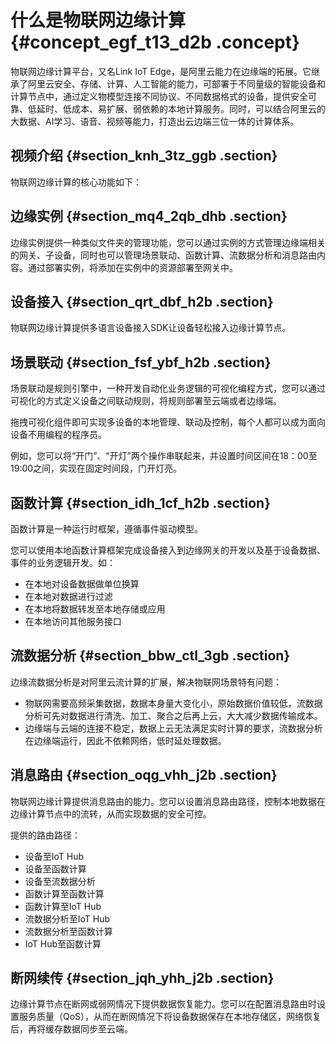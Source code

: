 # 什么是物联网边缘计算 {#concept_egf_t13_d2b .concept}

物联网边缘计算平台，又名Link IoT Edge，是阿里云能力在边缘端的拓展。它继承了阿里云安全、存储、计算、人工智能的能力，可部署于不同量级的智能设备和计算节点中，通过定义物模型连接不同协议、不同数据格式的设备，提供安全可靠、低延时、低成本、易扩展、弱依赖的本地计算服务。同时，可以结合阿里云的大数据、AI学习、语音、视频等能力，打造出云边端三位一体的计算体系。

## 视频介绍 {#section_knh_3tz_ggb .section}

  

物联网边缘计算的核心功能如下：

## 边缘实例 {#section_mq4_2qb_dhb .section}

边缘实例提供一种类似文件夹的管理功能，您可以通过实例的方式管理边缘端相关的网关、子设备，同时也可以管理场景联动、函数计算、流数据分析和消息路由内容。通过部署实例，将添加在实例中的资源部署至网关中。

## 设备接入 {#section_qrt_dbf_h2b .section}

物联网边缘计算提供多语言设备接入SDK让设备轻松接入边缘计算节点。

## 场景联动 {#section_fsf_ybf_h2b .section}

场景联动是规则引擎中，一种开发自动化业务逻辑的可视化编程方式，您可以通过可视化的方式定义设备之间联动规则，将规则部署至云端或者边缘端。

拖拽可视化组件即可实现多设备的本地管理、联动及控制，每个人都可以成为面向设备不用编程的程序员。

例如，您可以将“开门”、“开灯”两个操作串联起来，并设置时间区间在18：00至19:00之间，实现在固定时间段，门开灯亮。

## 函数计算 {#section_idh_1cf_h2b .section}

函数计算是一种运行时框架，遵循事件驱动模型。

您可以使用本地函数计算框架完成设备接入到边缘网关的开发以及基于设备数据、事件的业务逻辑开发。如：

-   在本地对设备数据做单位换算
-   在本地对数据进行过滤
-   在本地将数据转发至本地存储或应用
-   在本地访问其他服务接口

## 流数据分析 {#section_bbw_ctl_3gb .section}

边缘流数据分析是对阿里云流计算的扩展，解决物联网场景特有问题：

-   物联网需要高频采集数据，数据本身量大变化小，原始数据价值较低，流数据分析可先对数据进行清洗、加工、聚合之后再上云，大大减少数据传输成本。
-   边缘端与云端的连接不稳定，数据上云无法满足实时计算的要求，流数据分析在边缘端运行，因此不依赖网络，低时延处理数据。

## 消息路由 {#section_oqg_vhh_j2b .section}

物联网边缘计算提供消息路由的能力。您可以设置消息路由路径，控制本地数据在边缘计算节点中的流转，从而实现数据的安全可控。

提供的路由路径：

-   设备至IoT Hub
-   设备至函数计算
-   设备至流数据分析
-   函数计算至函数计算
-   函数计算至IoT Hub
-   流数据分析至IoT Hub
-   流数据分析至函数计算
-   IoT Hub至函数计算

## 断网续传 {#section_jqh_yhh_j2b .section}

边缘计算节点在断网或弱网情况下提供数据恢复能力。您可以在配置消息路由时设置服务质量（QoS），从而在断网情况下将设备数据保存在本地存储区，网络恢复后，再将缓存数据同步至云端。

